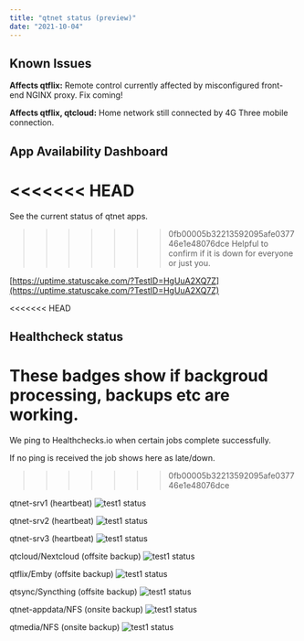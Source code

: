 ```yaml
---
title: "qtnet status (preview)"
date: "2021-10-04"
---
```

## Known Issues

**Affects qtflix:** Remote control currently affected by misconfigured front-end NGINX proxy. Fix coming!

**Affects qtflix, qtcloud:** Home network still connected by 4G Three mobile connection.


## App Availability Dashboard

<<<<<<< HEAD
=======
See the current status of qtnet apps.

>>>>>>> 0fb00005b32213592095afe037746e1e48076dce
Helpful to confirm if it is down for everyone or just you.

[https://uptime.statuscake.com/?TestID=HgUuA2XQ7Z](https://uptime.statuscake.com/?TestID=HgUuA2XQ7Z)


<<<<<<< HEAD
## Healthcheck status


These badges show if backgroud processing, backups etc are working.
=======
We ping to Healthchecks.io when certain jobs complete successfully.


If no ping is received the job shows here as late/down.
>>>>>>> 0fb00005b32213592095afe037746e1e48076dce


qtnet-srv1 (heartbeat)
![test1 status](https://healthchecks.io/badge/929328ec-f605-456e-b65c-7912ee/VMPDtvYy/test1.svg)

qtnet-srv2 (heartbeat)
![test1 status](https://healthchecks.io/badge/929328ec-f605-456e-b65c-7912ee/VMPDtvYy/test1.svg)

qtnet-srv3 (heartbeat)
![test1 status](https://healthchecks.io/badge/929328ec-f605-456e-b65c-7912ee/VMPDtvYy/test1.svg)

qtcloud/Nextcloud (offsite backup)
![test1 status](https://healthchecks.io/badge/929328ec-f605-456e-b65c-7912ee/VMPDtvYy/test1.svg)


qtflix/Emby (offsite backup)
![test1 status](https://healthchecks.io/badge/929328ec-f605-456e-b65c-7912ee/VMPDtvYy/test1.svg)


qtsync/Syncthing (offsite backup)
![test1 status](https://healthchecks.io/badge/929328ec-f605-456e-b65c-7912ee/VMPDtvYy/test1.svg)


qtnet-appdata/NFS (onsite backup)
![test1 status](https://healthchecks.io/badge/929328ec-f605-456e-b65c-7912ee/VMPDtvYy/test1.svg)


qtmedia/NFS (onsite backup)
![test1 status](https://healthchecks.io/badge/929328ec-f605-456e-b65c-7912ee/VMPDtvYy/test1.svg)